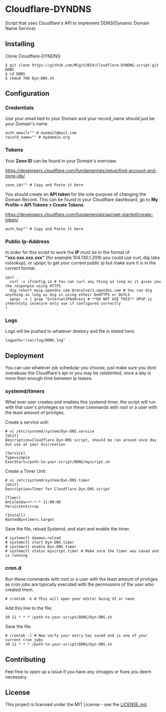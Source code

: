# Cloudflare-DYNDNS

Script that uses Cloudflare's API to implement DDNS(Dynamic Domain Name Service)

## Installing

Clone Cloudflare-DYNDNS:
```
$ git clone https://github.com/MCgit2024/Cloudflare-DYNDNS-script.git DDNS
$ cd DDNS
$ chmod 700 Dyn-DNS.sh
```
## Configuration

### Credentials
Use your email tied to your Domain and your record_name should just be your Domain's name.
```
auth_email="" # myemail@mail.com
record_name="" # mydomain.org
```
### Tokens
Your **Zone ID** can be found in your Domain's overview.

https://developers.cloudflare.com/fundamentals/setup/find-account-and-zone-ids/
```
zone_id="" # Copy and Paste it here 
```
You should create an **API token** for the sole purpose of changing the Domain Record. This can be found in your Cloudflare dashboard, go to **My Profile > API Tokens > Create Tokens**.

https://developers.cloudflare.com/fundamentals/api/get-started/create-token/
```
auth_key"" # Copy and Paste it here
```
### Public Ip-Address
In order for this script to work the **IP** must be in the format of **"xxx.xxx.xxx.xxx"** (for example 104.130.1.209) 
you could use curl, dig (aka nslookup), or upnpc to get your current public ip but make sure it is in the correct format.
```
ip=(
  curl -s ifconfig.io # You can curl any thing as long as it gives you the responpse using HTTPS
  dig +short myip.opendns.com @resolver1.opendns.com # You can dig anything as long as dig is using etheir DoHTTPS or DoTLS
  upnpc -s | grep ^ExternalIPAddress # **DO NOT USE THIS** UPnP is inherntaly insecure only use if configured correctly 
)
```
### Logs
Logs will be pushed to whatever diretory and file is stated here.
```
logpath="/var/log/DDNS.log"
```
## Deployment

You can use whatever job schedular you choose, just make sure you dont overabuse the Cloudflare's api or you may be ratelimited, once a day is more then enough time between Ip leases. 
### systemd/timers
What ever user creates and enables this systemd timer, the script will run with that user's privileges so run these commands with root or a user with the least amount of privliges.

Create a service unit:
```
# vi /etc/systemd/system/Dyn-DNS.service
[Unit]
Description=Cloudflare Dyn-DNS script, should be ran around once day but use at your discreation

[Service]
Type=simple
ExecStart=/path-to-your-script/DDNS/myscript.sh
```
Create a Timer Unit:
```
# vi /etc/systemd/system/Dyn-DNS.timer
[Unit]
Description=Timer for Cloudflare Dyn-DNS script

[Timer]
OnCalendar=*-*-* 11:00:00
Persistent=true

[Install]
WantedBy=timers.target
```
Save the file, reload Systemd, and start and enable the timer.
```
# systemctl daemon-reload
# systemctl start Dyn-DNS.timer
# systemctl enable Dyn-DNS.timer
# systemctl status myscript.timer # Make sure the timer was saved and is running
```
### cron.d
Run these commands with root or a user with the least amount of privliges as cron jobs are typically executed with the permissions of the user who created them.
```
# crontab -e # This will open your editor being VI or nano
```
Add this line to the file: 

`30 11 * * * /path-to-your-script/DDNS/Dyn-DNS.sh`

Save the file.
```
# crontab -l # Now verfy your entry has saved and is one of your current cron jobs
30 11 * * * /path-to-your-script/DDNS/Dyn-DNS.sh
```
## Contributing

Feel free to open up a issue if you have any chnages or fixes you deem necessary. 

## License

This project is licensed under the MIT License - see the [LICENSE.md](LICENSE).
